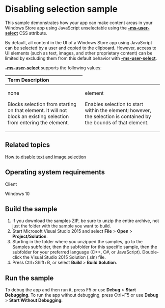 <!---
  category: ControlsLayoutAndText
  samplefwlink: http://go.microsoft.com/fwlink/p/?LinkId=620618
--->

# Disabling selection sample

This sample demonstrates how your app can make content areas in your Windows Store app using JavaScript unselectable using the [**-ms-user-select**](http://msdn.microsoft.com/library/windows/apps/hh779846) CSS attribute.

By default, all content in the UI of a Windows Store app using JavaScript can be selected by a user and copied to the clipboard. However, access to UI elements (such as text, images, and other proprietary content) can be limited by excluding them from this default behavior with [**-ms-user-select**](http://msdn.microsoft.com/library/windows/apps/hh779846).

[**-ms-user-select**](http://msdn.microsoft.com/library/windows/apps/hh779846) supports the following values:

<table>
<colgroup>
<col width="50%" />
<col width="50%" />
</colgroup>
<thead>
<tr class="header">
<th align="left">Term
Description</th>
</tr>
</thead>
<tbody>
<tr class="odd">
<td align="left"><p>none</p>
<p>Blocks selection from starting on that element. It will not block an existing selection from entering the element.</p></td>
<td align="left"><p>element</p>
<p>Enables selection to start within the element; however, the selection is contained by the bounds of that element.</p></td>
</tr>
</tbody>
</table>

Related topics
--------------

[How to disable text and image selection](http://go.microsoft.com/fwlink/p/?linkid=272182)

Operating system requirements
-----------------------------

Client

Windows 10

Build the sample
----------------

1. If you download the samples ZIP, be sure to unzip the entire archive, not just the folder with the sample you want to build. 
2. Start Microsoft Visual Studio 2015 and select **File** \> **Open** \> **Project/Solution**.
3. Starting in the folder where you unzipped the samples, go to the Samples subfolder, then the subfolder for this specific sample, then the subfolder for your preferred language (C++, C#, or JavaScript). Double-click the Visual Studio 2015 Solution (.sln) file.
4. Press Ctrl+Shift+B, or select **Build** \> **Build Solution**.

Run the sample
--------------

To debug the app and then run it, press F5 or use **Debug** \> **Start Debugging**. To run the app without debugging, press Ctrl+F5 or use **Debug** \> **Start Without Debugging**.

